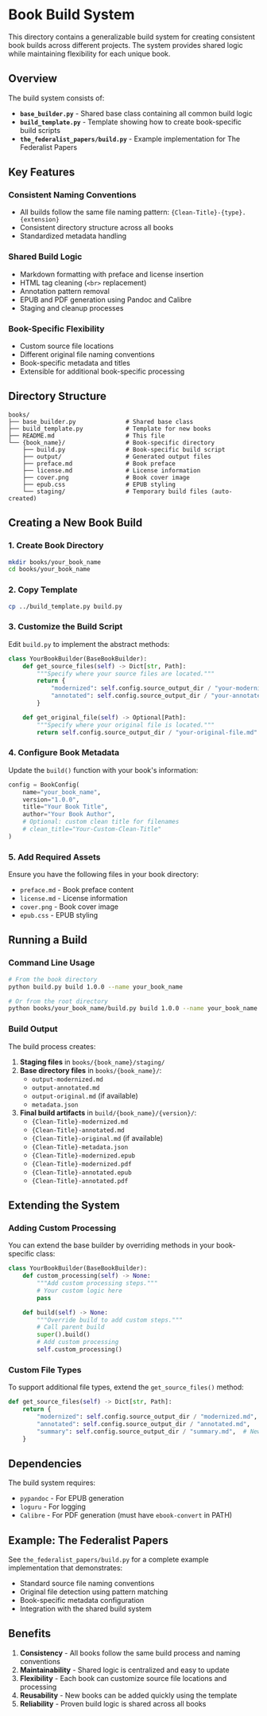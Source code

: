 # Book Build System

This directory contains a generalizable build system for creating consistent book builds across different projects. The system provides shared logic while maintaining flexibility for each unique book.

## Overview

The build system consists of:

- **`base_builder.py`** - Shared base class containing all common build logic
- **`build_template.py`** - Template showing how to create book-specific build scripts
- **`the_federalist_papers/build.py`** - Example implementation for The Federalist Papers

## Key Features

### Consistent Naming Conventions
- All builds follow the same file naming pattern: `{Clean-Title}-{type}.{extension}`
- Consistent directory structure across all books
- Standardized metadata handling

### Shared Build Logic
- Markdown formatting with preface and license insertion
- HTML tag cleaning (`<br>` replacement)
- Annotation pattern removal
- EPUB and PDF generation using Pandoc and Calibre
- Staging and cleanup processes

### Book-Specific Flexibility
- Custom source file locations
- Different original file naming conventions
- Book-specific metadata and titles
- Extensible for additional book-specific processing

## Directory Structure

```text
books/
├── base_builder.py              # Shared base class
├── build_template.py            # Template for new books
├── README.md                    # This file
└── {book_name}/                 # Book-specific directory
    ├── build.py                 # Book-specific build script
    ├── output/                  # Generated output files
    ├── preface.md               # Book preface
    ├── license.md               # License information
    ├── cover.png                # Book cover image
    ├── epub.css                 # EPUB styling
    └── staging/                 # Temporary build files (auto-created)
```

## Creating a New Book Build

### 1. Create Book Directory
```bash
mkdir books/your_book_name
cd books/your_book_name
```

### 2. Copy Template
```bash
cp ../build_template.py build.py
```

### 3. Customize the Build Script

Edit `build.py` to implement the abstract methods:

```python
class YourBookBuilder(BaseBookBuilder):
    def get_source_files(self) -> Dict[str, Path]:
        """Specify where your source files are located."""
        return {
            "modernized": self.config.source_output_dir / "your-modernized-file.md",
            "annotated": self.config.source_output_dir / "your-annotated-file.md",
        }

    def get_original_file(self) -> Optional[Path]:
        """Specify where your original file is located."""
        return self.config.source_output_dir / "your-original-file.md"
```

### 4. Configure Book Metadata

Update the `build()` function with your book's information:

```python
config = BookConfig(
    name="your_book_name",
    version="1.0.0",
    title="Your Book Title",
    author="Your Book Author",
    # Optional: custom clean title for filenames
    # clean_title="Your-Custom-Clean-Title"
)
```

### 5. Add Required Assets

Ensure you have the following files in your book directory:
- `preface.md` - Book preface content
- `license.md` - License information
- `cover.png` - Book cover image
- `epub.css` - EPUB styling

## Running a Build

### Command Line Usage
```bash
# From the book directory
python build.py build 1.0.0 --name your_book_name

# Or from the root directory
python books/your_book_name/build.py build 1.0.0 --name your_book_name
```

### Build Output

The build process creates:

1. **Staging files** in `books/{book_name}/staging/`
2. **Base directory files** in `books/{book_name}/`:
   - `output-modernized.md`
   - `output-annotated.md`
   - `output-original.md` (if available)
   - `metadata.json`
3. **Final build artifacts** in `build/{book_name}/{version}/`:
   - `{Clean-Title}-modernized.md`
   - `{Clean-Title}-annotated.md`
   - `{Clean-Title}-original.md` (if available)
   - `{Clean-Title}-metadata.json`
   - `{Clean-Title}-modernized.epub`
   - `{Clean-Title}-modernized.pdf`
   - `{Clean-Title}-annotated.epub`
   - `{Clean-Title}-annotated.pdf`

## Extending the System

### Adding Custom Processing

You can extend the base builder by overriding methods in your book-specific class:

```python
class YourBookBuilder(BaseBookBuilder):
    def custom_processing(self) -> None:
        """Add custom processing steps."""
        # Your custom logic here
        pass

    def build(self) -> None:
        """Override build to add custom steps."""
        # Call parent build
        super().build()
        # Add custom processing
        self.custom_processing()
```

### Custom File Types

To support additional file types, extend the `get_source_files()` method:

```python
def get_source_files(self) -> Dict[str, Path]:
    return {
        "modernized": self.config.source_output_dir / "modernized.md",
        "annotated": self.config.source_output_dir / "annotated.md",
        "summary": self.config.source_output_dir / "summary.md",  # New type
    }
```

## Dependencies

The build system requires:
- `pypandoc` - For EPUB generation
- `loguru` - For logging
- `Calibre` - For PDF generation (must have `ebook-convert` in PATH)

## Example: The Federalist Papers

See `the_federalist_papers/build.py` for a complete example implementation that demonstrates:

- Standard source file naming conventions
- Original file detection using pattern matching
- Book-specific metadata configuration
- Integration with the shared build system

## Benefits

1. **Consistency** - All books follow the same build process and naming conventions
2. **Maintainability** - Shared logic is centralized and easy to update
3. **Flexibility** - Each book can customize source file locations and processing
4. **Reusability** - New books can be added quickly using the template
5. **Reliability** - Proven build logic is shared across all books
